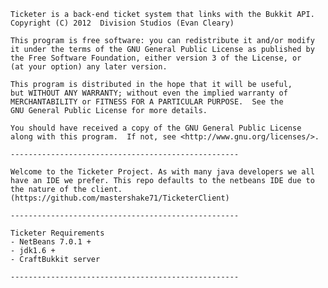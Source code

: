     Ticketer is a back-end ticket system that links with the Bukkit API.
    Copyright (C) 2012  Division Studios (Evan Cleary)

    This program is free software: you can redistribute it and/or modify
    it under the terms of the GNU General Public License as published by
    the Free Software Foundation, either version 3 of the License, or
    (at your option) any later version.

    This program is distributed in the hope that it will be useful,
    but WITHOUT ANY WARRANTY; without even the implied warranty of
    MERCHANTABILITY or FITNESS FOR A PARTICULAR PURPOSE.  See the
    GNU General Public License for more details.

    You should have received a copy of the GNU General Public License
    along with this program.  If not, see <http://www.gnu.org/licenses/>.
    
    ---------------------------------------------------
    
    Welcome to the Ticketer Project. As with many java developers we all have an IDE we prefer. This repo defaults to the netbeans IDE due to the nature of the client.(https://github.com/mastershake71/TicketerClient)
    
    ---------------------------------------------------
    
    Ticketer Requirements
    - NetBeans 7.0.1 +
    - jdk1.6 +
    - CraftBukkit server
    
    ---------------------------------------------------